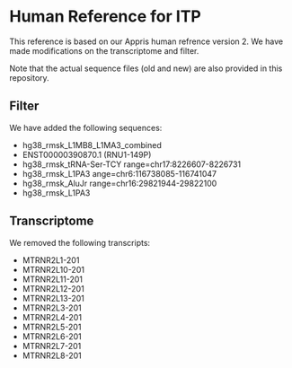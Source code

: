 # Human Reference for ITP

This reference is based on our Appris human refrence version 2. We have made modifications on the transcriptome and filter.

Note that the actual sequence files (old and new) are also provided in this repository.

## Filter

We have added the following sequences:

  * hg38_rmsk_L1MB8_L1MA3_combined
  * ENST00000390870.1 (RNU1-149P)
  * hg38_rmsk_tRNA-Ser-TCY  range=chr17:8226607-8226731
  * hg38_rmsk_L1PA3 ange=chr6:116738085-116741047
  * hg38_rmsk_AluJr range=chr16:29821944-29822100
  * hg38_rmsk_L1PA3

## Transcriptome

We removed the following transcripts:

  * MTRNR2L1-201
  * MTRNR2L10-201
  * MTRNR2L11-201
  * MTRNR2L12-201
  * MTRNR2L13-201
  * MTRNR2L3-201
  * MTRNR2L4-201
  * MTRNR2L5-201
  * MTRNR2L6-201
  * MTRNR2L7-201
  * MTRNR2L8-201
